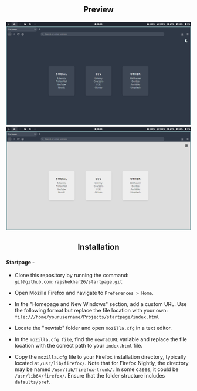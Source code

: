 ## <p align="center">Preview</p>
![screenshot](Pictures/dark.png)
![screenshot](Pictures/light.png)

## <p align="center">Installation</p>

#### Startpage -

- Clone this repository by running the command: `git@github.com:rajshekhar26/startpage.git`

- Open Mozilla Firefox and navigate to `Preferences > Home`.

- In the "Homepage and New Windows" section, add a custom URL. Use the following format but replace the file location with your own: `file:///home/yourusername/Projects/startpage/index.html`

- Locate the "newtab" folder and open `mozilla.cfg` in a text editor.

- In the `mozilla.cfg file`, find the `newTabURL` variable and replace the file location with the correct path to your `index.html` file.

- Copy the `mozilla.cfg` file to your Firefox installation directory, typically located at `/usr/lib/firefox/`. Note that for Firefox Nightly, the directory may be named `/usr/lib/firefox-trunk/`. In some cases, it could be `/usr/lib64/firefox/`. Ensure that the folder structure includes `defaults/pref`.

